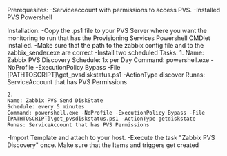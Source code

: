 Prerequesites:
-Serviceaccount with permissions to access PVS.
-Installed PVS Powershell 

Installation:
-Copy the .ps1 file to your PVS Server where you want the monitoring to run that has the Provisioning Services Powershell CMDlet installed.
-Make sure that the path to the zabbix config file and to the zabbix_sender.exe are correct
-Install two scheduled Tasks:
	1.
	Name: Zabbix PVS Discovery
	Schedule: 1x per Day
	Command: powershell.exe -NoProfile -ExecutionPolicy Bypass -File [PATHTOSCRIPT]\get_pvsdiskstatus.ps1 -ActionType discover
	Runas: ServiceAccount that has PVS Permissions

	2.
	Name: Zabbix PVS Send DiskState
	Schedule: every 5 minutes
	Command: powershell.exe -NoProfile -ExecutionPolicy Bypass -File [PATHTOSCRIPT]\get_pvsdiskstatus.ps1 -ActionType getdiskstate
	Runas: ServiceAccount that has PVS Permissions
-Import Template and attach to your host.
-Execute the task "Zabbix PVS Discovery" once. Make sure that the Items and triggers get created